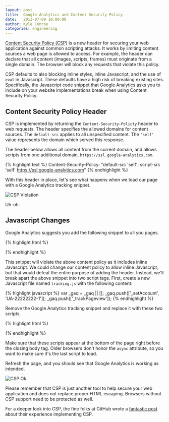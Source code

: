 ```yaml
---
layout: post
title:  Google Analytics and Content Security Policy
date:   2013-07-09 10:00:00
author: Kyle Conroy
categories: engineering
---
```


[Content Security Policy (CSP)][csp] is a new header for securing your web
application against common scripting attacks. It works by limiting content
sources a web page is allowed to access. For example, the header can declare
that all content (images, scripts, frames) must originate from a single domain.
The browser will block any requests that violate this policy.

CSP defaults to also blocking inline styles, inline Javascript, and the use of
`eval` in Javascript. These defaults have a high risk of breaking existing
sites. Specifically, the Javascript code snippet that Google Analytics asks you
to include on your website implementations break when using Content Security
Policy.

## Content Security Policy Header

CSP is implemented by returning the `Content-Security-Policty` header to web
requests. The header specifies the allowed domains for content sources. The
`default-src` applies to all unspecified content. The `'self'` value represents
the domain which served this response.

The header below allows all content from the current domain, and allows scripts
from one additional domain, `https://ssl.google-analytics.com`.

{% highlight text %}
Content-Security-Policy: "default-src 'self'; script-src 'self' https://ssl.google-analytics.com"
{% endhighlight %}

With this header in place, let's see what happens when we load our page with a
Google Analytics tracking snippet.

<img src="/static/img/csp-violation.png" alt="CSP Violation" />

Uh-oh.

## Javascript Changes

Google Analytics suggests you add the following snippet to all you pages.

{% highlight html %}
<script type="text/javascript">
  var _gaq = _gaq || [];
  _gaq.push(['_setAccount', 'UA-22222222-1']);
  _gaq.push(['_trackPageview']);

  (function() {
    var ga = document.createElement('script'); ga.type = 'text/javascript'; ga.async = true;
    ga.src = ('https:' == document.location.protocol ? 'https://ssl' : 'http://www') + '.google-analytics.com/ga.js';
    var s = document.getElementsByTagName('script')[0]; s.parentNode.insertBefore(ga, s);
  })();
</script>
{% endhighlight %}

This snippet will violate the above content policy as it includes inline
Javascript. We could change our content policy to allow inline Javascript, but
that would defeat the entire purpose of adding the header.  Instead, we'll
break apart the above snippet into two script tags. First, create a new
Javascript file named `tracking.js` with the following content:

{% highlight javascript %}
var _gaq = _gaq || [];
_gaq.push(['_setAccount', 'UA-22222222-1']);
_gaq.push(['_trackPageview']);
{% endhighlight %}

Remove the Google Analytics tracking snippet and replace it with these two scripts.

{% highlight html %}
<script type="text/javascript" src="/js/tracking.js"></script>
<script src="https://ssl.google-analytics.com/ga.js" async="true"></script>
{% endhighlight %}

Make sure that these scripts appear at the bottom of the page right before the
closing body tag. Older browsers don't honor the `async` attribute, so you want
to make sure it's the last script to load.

Refresh the page, and you should see that Google Analytics is working as intended.

<img src="/static/img/csp-ok.png" alt="CSP Ok" />

Please remember that CSP is just another tool to help secure your web
application and does not replace proper HTML escaping. Browsers without CSP
support need to be protected as well.

For a deeper look into CSP, the fine folks at GitHub wrote a [fantastic
post][github] about their experience implementing CSP.


[csp]: http://www.w3.org/TR/CSP/
[github]: https://github.com/blog/1477-content-security-policy
